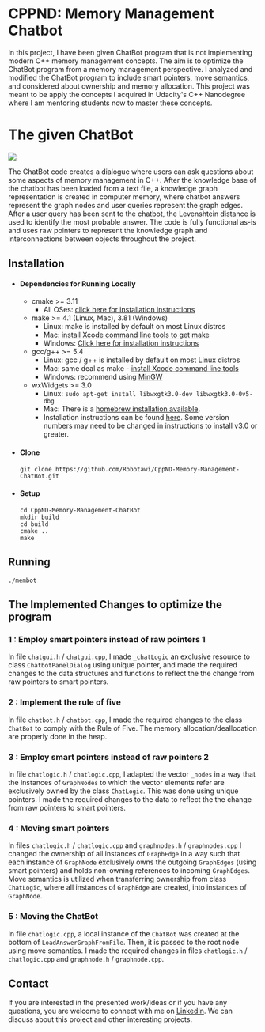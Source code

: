 # CPPND: Memory Management Chatbot

In this project, I have been given ChatBot program that is not implementing modern C++ memory management concepts. The aim is to optimize the ChatBot program from a memory management perspective. I analyzed and modified the ChatBot program to include smart pointers, move semantics, and considered about ownership and memory allocation. This project was meant to be apply the concepts I acquired in Udacity's C++ Nanodegree where I am mentoring students now to master these concepts. 

# The given ChatBot
<img src="images/chatbot_demo.gif"/>

The ChatBot code creates a dialogue where users can ask questions about some aspects of memory management in C++. After the knowledge base of the chatbot has been loaded from a text file, a knowledge graph representation is created in computer memory, where chatbot answers represent the graph nodes and user queries represent the graph edges. After a user query has been sent to the chatbot, the Levenshtein distance is used to identify the most probable answer. The code is fully functional as-is and uses raw pointers to represent the knowledge graph and interconnections between objects throughout the project.

## Installation 
- #### Dependencies for Running Locally
  * cmake >= 3.11
    * All OSes: [click here for installation instructions](https://cmake.org/install/)
  * make >= 4.1 (Linux, Mac), 3.81 (Windows)
    * Linux: make is installed by default on most Linux distros
    * Mac: [install Xcode command line tools to get make](https://developer.apple.com/xcode/features/)
    * Windows: [Click here for installation instructions](http://gnuwin32.sourceforge.net/packages/make.htm)
  * gcc/g++ >= 5.4
    * Linux: gcc / g++ is installed by default on most Linux distros
    * Mac: same deal as make - [install Xcode command line tools](https://developer.apple.com/xcode/features/)
    * Windows: recommend using [MinGW](http://www.mingw.org/)
  * wxWidgets >= 3.0
    * Linux: `sudo apt-get install libwxgtk3.0-dev libwxgtk3.0-0v5-dbg`
    * Mac: There is a [homebrew installation available](https://formulae.brew.sh/formula/wxmac).
    * Installation instructions can be found [here](https://wiki.wxwidgets.org/Install). Some version numbers may need to be changed in instructions to install v3.0 or greater.

- #### Clone
    ```
    git clone https://github.com/Robotawi/CppND-Memory-Management-ChatBot.git
    ```
- #### Setup
  ```
  cd CppND-Memory-Management-ChatBot
  mkdir build 
  cd build
  cmake ..
  make
  ```

## Running
```
./membot
```
## The Implemented Changes to optimize the program

### 1 : Employ smart pointers instead of raw pointers 1
In file `chatgui.h` / `chatgui.cpp`, I made `_chatLogic` an exclusive resource to class `ChatbotPanelDialog` using unique pointer, and made the required changes to the data structures and functions to reflect the the change from raw pointers to smart pointers.

### 2 : Implement the rule of five
In file `chatbot.h` / `chatbot.cpp`, I made the required changes to the class `ChatBot` to comply with the Rule of Five. The memory allocation/deallocation are properly done in the heap.

### 3 : Employ smart pointers instead of raw pointers 2
In file `chatlogic.h` / `chatlogic.cpp`, I adapted the vector `_nodes` in a way that the instances of `GraphNodes` to which the vector elements refer are exclusively owned by the class `ChatLogic`. This was done using unique pointers. I made the required changes to the data to reflect the the change from raw pointers to smart pointers.

### 4 : Moving smart pointers

In files `chatlogic.h` / `chatlogic.cpp` and `graphnodes.h` / `graphnodes.cpp` I changed the ownership of all instances of `GraphEdge` in a way such that each instance of `GraphNode` exclusively owns the outgoing `GraphEdges` (using smart pointers) and holds non-owning references to incoming `GraphEdges`. Move semantics is utilized when transferring ownership from class `ChatLogic`, where all instances of `GraphEdge` are created, into instances of `GraphNode`. 

### 5 : Moving the ChatBot

In file `chatlogic.cpp`, a local instance of the `ChatBot` was created at the bottom of `LoadAnswerGraphFromFile`. Then, it is passed to the root node using move semantics. I made the required changes in files `chatlogic.h` / `chatlogic.cpp` and `graphnode.h` / `graphnode.cpp`. 

## Contact
If you are interested in the presented work/ideas or if you have any questions, you are welcome to connect with me on [LinkedIn](https://www.linkedin.com/in/mohraess). We can discuss about this project and other interesting projects.